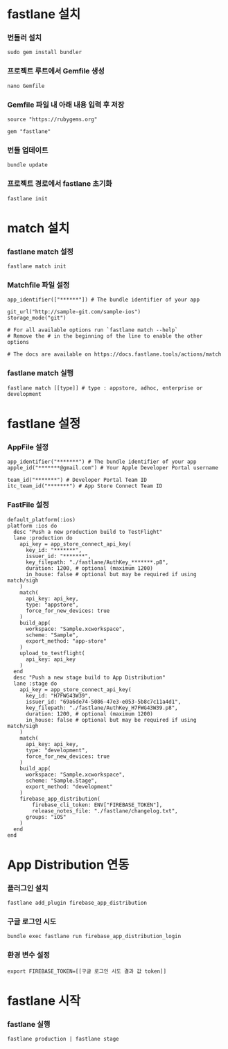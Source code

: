 #  fastlane 설치

### 번들러 설치
```
sudo gem install bundler
```

### 프로젝트 루트에서 Gemfile 생성
```
nano Gemfile
```

### Gemfile 파일 내 아래 내용 입력 후 저장
```
source "https://rubygems.org"

gem "fastlane"
```

### 번들 업데이트
```
bundle update
```

### 프로젝트 경로에서 fastlane 초기화
```
fastlane init
```

#  match 설치

### fastlane match 설정 

```
fastlane match init
```

### Matchfile 파일 설정
```
app_identifier(["******"]) # The bundle identifier of your app

git_url("http://sample-git.com/sample-ios")
storage_mode("git")

# For all available options run `fastlane match --help`
# Remove the # in the beginning of the line to enable the other options

# The docs are available on https://docs.fastlane.tools/actions/match
```

### fastlane match 실행
```
fastlane match [[type]] # type : appstore, adhoc, enterprise or development
```

# fastlane 설정

### AppFile 설정
```
app_identifier("*******") # The bundle identifier of your app
apple_id("*******@gmail.com") # Your Apple Developer Portal username

team_id("*******") # Developer Portal Team ID
itc_team_id("*******") # App Store Connect Team ID
```


### FastFile 설정
```
default_platform(:ios)
platform :ios do
  desc "Push a new production build to TestFlight"
  lane :production do
    api_key = app_store_connect_api_key(
      key_id: "*******",
      issuer_id: "*******",
      key_filepath: "./fastlane/AuthKey_*******.p8",
      duration: 1200, # optional (maximum 1200)
      in_house: false # optional but may be required if using match/sigh
    )
    match(
      api_key: api_key,
      type: "appstore", 
      force_for_new_devices: true
    )
    build_app(
      workspace: "Sample.xcworkspace", 
      scheme: "Sample",
      export_method: "app-store"
    )
    upload_to_testflight(
      api_key: api_key
    )
  end
  desc "Push a new stage build to App Distribution"
  lane :stage do
    api_key = app_store_connect_api_key(
      key_id: "H7FWG43W39",
      issuer_id: "69a6de74-5086-47e3-e053-5b8c7c11a4d1",
      key_filepath: "./fastlane/AuthKey_H7FWG43W39.p8",
      duration: 1200, # optional (maximum 1200)
      in_house: false # optional but may be required if using match/sigh
    )
    match(
      api_key: api_key,
      type: "development", 
      force_for_new_devices: true
    )
    build_app(
      workspace: "Sample.xcworkspace", 
      scheme: "Sample.Stage",
      export_method: "development"
    )
    firebase_app_distribution(
	    firebase_cli_token: ENV["FIREBASE_TOKEN"],
	    release_notes_file: "./fastlane/changelog.txt",
      groups: "iOS"
    )
  end
end
```

# App Distribution 연동

### 플러그인 설치
```
fastlane add_plugin firebase_app_distribution
```

### 구글 로그인 시도
```
bundle exec fastlane run firebase_app_distribution_login
```

### 환경 변수 설정
```
export FIREBASE_TOKEN=[[구글 로그인 시도 결과 값 token]]
```

# fastlane 시작

### fastlane 실행
```
fastlane production | fastlane stage
```
